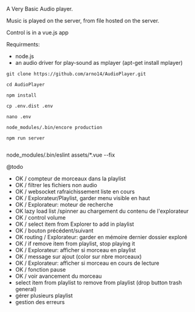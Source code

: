 A Very Basic Audio player.

Music is played on the server, from file hosted on the server.

Control is in a vue.js app

Requirments:

- node.js
- an audio driver for play-sound as mplayer (apt-get install mplayer)

```
git clone https://github.com/arno14/AudioPlayer.git

cd AudioPlayer

npm install

cp .env.dist .env

nano .env

node_modules/.bin/encore production

npm run server


```

node_modules/.bin/eslint assets/\*.vue --fix

@todo

- OK / compteur de morceaux dans la playlist
- OK / filtrer les fichiers non audio
- OK / websocket rafraichissement liste en cours
- OK / Explorateur/Playlist, garder menu visible en haut
- OK / Explorateur: moteur de recherche
- OK lazy load list /spinner au chargement du contenu de l'explorateur
- OK / control volume
- OK / select item from Explorer to add in playlist
- OK / bouton précédent/suivant
- OK routing / Explorateur: garder en mémoire dernier dossier exploré
- OK / if remove item from playlist, stop playing it
- OK / Explorateur: afficher si morceau en playlist
- OK / message sur ajout (color sur nbre morceaux)
- OK / Explorateur: afficher si morceau en cours de lecture
- OK / fonction pause
- OK / voir avancement du morceau
- select item from playlist to remove from playlist (drop button trash general)
- gérer plusieurs playlist
- gestion des erreurs
